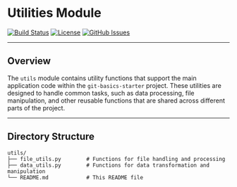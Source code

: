 # Utilities Module

[![Build Status](https://img.shields.io/github/actions/workflow/status/your-org/git-basics-starter/build.yml?branch=main)](https://github.com/your-org/git-basics-starter/actions)
[![License](https://img.shields.io/github/license/your-org/git-basics-starter)](https://github.com/your-org/git-basics-starter/blob/main/LICENSE)
[![GitHub Issues](https://img.shields.io/github/issues/your-org/git-basics-starter)](https://github.com/your-org/git-basics-starter/issues)

---

## Overview

The `utils` module contains utility functions that support the main application code within the `git-basics-starter` project. These utilities are designed to handle common tasks, such as data processing, file manipulation, and other reusable functions that are shared across different parts of the project.

---

## Directory Structure

```plaintext
utils/
├── file_utils.py        # Functions for file handling and processing
├── data_utils.py        # Functions for data transformation and manipulation
└── README.md            # This README file
